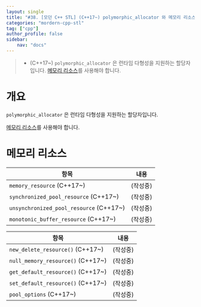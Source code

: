 ```yaml
---
layout: single
title: "#38. [모던 C++ STL] (C++17~) polymorphic_allocator 와 메모리 리소스(작성중)"
categories: "mordern-cpp-stl"
tag: ["cpp"]
author_profile: false
sidebar: 
    nav: "docs"
---
```


> * (C++17~) `polymorphic_allocator` 은 런타임 다형성을 지원하는 할당자입니다. [메모리 리소스](https://tango1202.github.io/mordern-cpp-stl/mordern-cpp-polymorphic_allocator/#%EB%A9%94%EB%AA%A8%EB%A6%AC-%EB%A6%AC%EC%86%8C%EC%8A%A4)를 사용해야 합니다.

# 개요

`polymorphic_allocator` 은 런타임 다형성을 지원하는 할당자입니다.

[메모리 리소스](https://tango1202.github.io/mordern-cpp-stl/mordern-cpp-polymorphic_allocator/#%EB%A9%94%EB%AA%A8%EB%A6%AC-%EB%A6%AC%EC%86%8C%EC%8A%A4)를 사용해야 합니다.


# 메모리 리소스

|항목|내용|
|--|--|
|`memory_resource` (C++17~)|(작성중)| 
|`synchronized_pool_resource` (C++17~)|(작성중)| 
|`unsynchronized_pool_resource` (C++17~)|(작성중)| 
|`monotonic_buffer_resource` (C++17~)|(작성중)| 

|항목|내용|
|--|--|
|`new_delete_resource()` (C++17~)|(작성중)|
|`null_memory_resource()` (C++17~)|(작성중)|
|`get_default_resource()` (C++17~)|(작성중)|
|`set_default_resource()` (C++17~)|(작성중)| 
|`pool_options` (C++17~)|(작성중)|